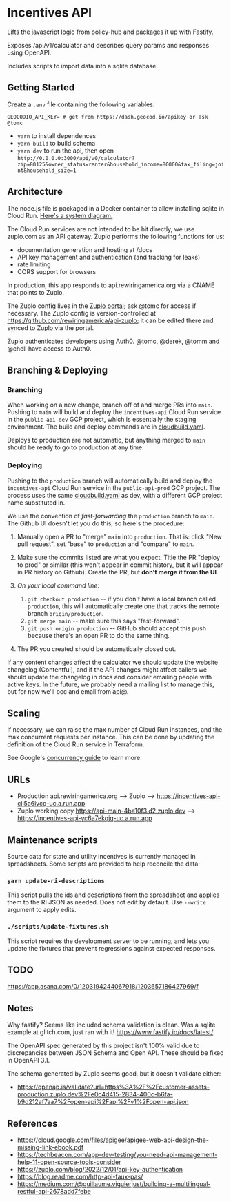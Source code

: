 # Incentives API

Lifts the javascript logic from policy-hub and packages it up with Fastify.

Exposes /api/v1/calculator and describes query params and responses using OpenAPI.

Includes scripts to import data into a sqlite database.

## Getting Started

Create a `.env` file containing the following variables:

```
GEOCODIO_API_KEY= # get from https://dash.geocod.io/apikey or ask @tomc
```

- `yarn` to install dependences
- `yarn build` to build schema
- `yarn dev` to run the api, then open `http://0.0.0.0:3000/api/v0/calculator?zip=80125&owner_status=renter&household_income=80000&tax_filing=joint&household_size=1`

## Architecture

The node.js file is packaged in a Docker container to allow installing sqlite in Cloud Run.
[Here's a system diagram.](https://docs.google.com/drawings/d/1nJBKFGSKcLmIPO4sz3ncZBii8HQw7YOF3kjKgyPblm4/edit)

The Cloud Run services are not intended to be hit directly, we use zuplo.com as an API gateway. Zuplo performs the following functions for us:

- documentation generation and hosting at /docs
- API key management and authentication (and tracking for leaks)
- rate limiting
- CORS support for browsers

In production, this app responds to api.rewiringamerica.org via a CNAME that points to Zuplo.

The Zuplo config lives in the [Zuplo portal](https://portal.zuplo.com); ask @tomc for access if necessary. The Zuplo config is version-controlled at https://github.com/rewiringamerica/api-zuplo; it can be edited there and synced to Zuplo via the portal.

Zuplo authenticates developers using Auth0. @tomc, @derek, @tomm and @chell have access to Auth0.

## Branching & Deploying

### Branching

When working on a new change, branch off of and merge PRs into `main`. Pushing to `main` will build and deploy the `incentives-api` Cloud Run service in the `public-api-dev` GCP project, which is essentially the staging environment. The build and deploy commands are in [cloudbuild.yaml](cloudbuild.yaml).

Deploys to production are not automatic, but anything merged to `main` should be ready to go to production at any time.

### Deploying

Pushing to the `production` branch will automatically build and deploy the `incentives-api` Cloud Run service in the `public-api-prod` GCP project. The process uses the same [cloudbuild.yaml](cloudbuild.yaml) as dev, with a different GCP project name substituted in.

We use the convention of _fast-forwarding_ the `production` branch to `main`. The Github UI doesn't let you do this, so here's the procedure:

1. Manually open a PR to "merge" `main` into `production`. That is: click "New pull request", set "base" to `production` and "compare" to `main`.

2. Make sure the commits listed are what you expect. Title the PR "deploy to prod" or similar (this won't appear in commit history, but it will appear in PR history on Github). Create the PR, but **don't merge it from the UI**.

3. _On your local command line_:

   1. `git checkout production` -- if you don't have a local branch called `production`, this will automatically create one that tracks the remote branch `origin/production`.
   2. `git merge main` -- make sure this says "fast-forward".
   3. `git push origin production` -- GitHub should accept this push because there's an open PR to do the same thing.

4. The PR you created should be automatically closed out.

If any content changes affect the calculator we should update the website changelog (Contentful), and if the API changes might affect callers we should update the changelog in docs and consider emailing people with active keys. In the future, we probably need a mailing list to manage this, but for now we'll bcc and email from api@.

## Scaling

If necessary, we can raise the max number of Cloud Run instances, and the max concurrent requests per instance. This can be done by updating the definition of the Cloud Run service in Terraform.

See Google's [concurrency guide](https://cloud.google.com/run/docs/about-concurrency) to learn more.

## URLs

- Production api.rewiringamerica.org --> Zuplo --> https://incentives-api-cll5a6ivcq-uc.a.run.app
- Zuplo working copy https://api-main-4ba10f3.d2.zuplo.dev --> https://incentives-api-yc6a7ekqjq-uc.a.run.app

## Maintenance scripts

Source data for state and utility incentives is currently managed in spreadsheets. Some scripts are provided to help reconcile the data:

### `yarn update-ri-descriptions`

This script pulls the ids and descriptions from the spreadsheet and applies them to the RI JSON as needed. Does not edit by default. Use `--write` argument to apply edits.

### `./scripts/update-fixtures.sh`

This script requires the development server to be running, and lets you update the fixtures that prevent regressions against expected responses.

## TODO

https://app.asana.com/0/1203194244067918/1203657186427969/f

## Notes

Why fastify? Seems like included schema validation is clean. Was a sqlite example at glitch.com, just ran with it! https://www.fastify.io/docs/latest/

The OpenAPI spec generated by this project isn't 100% valid due to discrepancies between JSON Schema and Open API. These should be fixed in OpenAPI 3.1.

The schema generated by Zuplo seems good, but it doesn't validate either:

- https://openap.is/validate?url=https%3A%2F%2Fcustomer-assets-production.zuplo.dev%2Fe0c4d415-2834-400c-b6fa-b9d212af7aa7%2Fopen-api%2Fapi%2Fv1%2Fopen-api.json

## References

- https://cloud.google.com/files/apigee/apigee-web-api-design-the-missing-link-ebook.pdf
- https://techbeacon.com/app-dev-testing/you-need-api-management-help-11-open-source-tools-consider
- https://zuplo.com/blog/2022/12/01/api-key-authentication
- https://blog.readme.com/http-api-faux-pas/
- https://medium.com/@guillaume.viguierjust/building-a-multilingual-restful-api-2678add7febe
